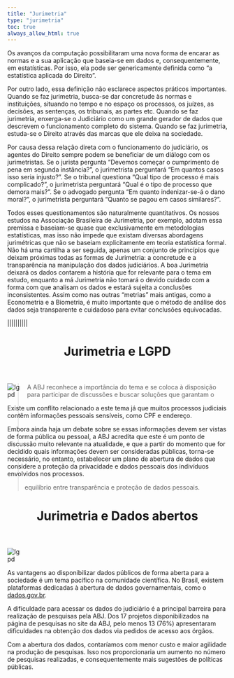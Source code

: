 ```yaml
---
title: "Jurimetria"
type: "jurimetria"
toc: true
always_allow_html: true
---
```


Os avanços da computação possibilitaram uma nova forma de encarar as normas e a sua aplicação que baseia-se em dados e, consequentemente, em estatísticas. Por isso, ela pode ser genericamente definida como “a estatística aplicada do Direito”.

Por outro lado, essa definição não esclarece aspectos práticos importantes. Quando se faz jurimetria, busca-se dar concretude às normas e instituições, situando no tempo e no espaço os processos, os juízes, as decisões, as sentenças, os tribunais, as partes etc. Quando se faz jurimetria, enxerga-se o Judiciário como um grande gerador de dados que descrevem o funcionamento completo do sistema. Quando se faz jurimetria, estuda-se o Direito através das marcas que ele deixa na sociedade.

Por causa dessa relação direta com o funcionamento do judiciário, os agentes do Direito sempre podem se beneficiar de um diálogo com os jurimetristas. Se o jurista pergunta “Devemos começar o cumprimento de pena em segunda instância?”, o jurimetrista perguntará “Em quantos casos isso seria injusto?”. Se o tribunal questiona “Qual tipo de processo é mais complicado?”, o jurimetrista perguntará “Qual é o tipo de processo que demora mais?”. Se o advogado pergunta “Em quanto indenizar-se-á o dano moral?”, o jurimetrista perguntará “Quanto se pagou em casos similares?”.

Todos esses questionamentos são naturalmente quantitativos. Os nossos estudos na Associação Brasileira de Jurimetria, por exemplo, adotam essa premissa e baseiam-se quase que exclusivamente em metodologias estatísticas, mas isso não impede que existam diversas abordagens jurimétricas que não se baseiam explicitamente em teoria estatística formal. Não há uma cartilha a ser seguida, apenas um conjunto de princípios que deixam próximas todas as formas de Jurimetria: a concretude e a transparência na manipulação dos dados judiciários. A boa Jurimetria deixará os dados contarem a história que for relevante para o tema em estudo, enquanto a má Jurimetria não tomará o devido cuidado com a forma com que analisam os dados e estará sujeita a conclusões inconsistentes. Assim como nas outras “metrias” mais antigas, como a Econometria e a Biometria, é muito importante que o método de análise dos dados seja transparente e cuidadoso para evitar conclusões equivocadas.

||||||||||

<!-- Jurimetria e LGPD -->

<div class="container" id="article-container">
  <header class="section-header"><h1>Jurimetria e LGPD</h1></header>
  <div class="row"><div class="col-md-1"></div>
  <div class="col-md-11"><div class="col-md-12">
    <div style="align-items: center;justify-content: center;">
      <div class="col-md-4 wow fadeInUp" style="float:left">
        <div class="img">
          <img src="/img/jurimetria/lgpd.png" alt="lgpd" class="img-fluid" style="max-width:80%">
        </div>
      </div>
    <div class="col-md-6 wow fadeInUp" style="float:left">
      <p>Existe um conflito relacionado a este tema já que muitos processos judiciais contêm informações pessoais sensíveis, como CPF e endereço.</p>
      <p>Embora ainda haja um debate sobre se essas informações devem ser vistas de forma pública ou pessoal, a ABJ acredita que este é um ponto de discussão muito relevante na atualidade, e que a partir do momento que for decidido quais informações devem ser consideradas públicas, torna-se necessário, no entanto, estabelecer um plano de abertura de dados que considere a proteção da privacidade e dados pessoais dos indivíduos envolvidos nos processos.</p>
    </div>
  </div>
  <blockquote>A ABJ reconhece a importância do tema e se coloca à disposição para participar de discussões e buscar soluções que garantam o equilíbrio entre transparência e proteção de dados pessoais.</blockquote>
</div></div>


<!-- Jurimetria e Dados abertos -->

<div class="container" id="article-container">
  <header class="section-header"><h1>Jurimetria e Dados abertos</h1></header>
  <div class="row"><div class="col-md-1"></div>
  <div class="col-md-11"><div class="col-md-12">
    <div style="align-items: center;justify-content: center;">
      <div class="col-md-4 wow fadeInUp" style="float:left">
        <div class="img">
          <img src="/img/jurimetria/open.png" alt="lgpd" class="img-fluid" style="max-width:80%">
        </div>
      </div>
    <div class="col-md-6 wow fadeInUp" style="float:left">
      <p>As vantagens ao disponibilizar dados públicos de forma aberta para a sociedade é um tema pacífico na comunidade científica. No Brasil, existem plataformas dedicadas à abertura de dados governamentais, como o <a href="https://dados.gov.br" target="_blank">dados.gov.br</a>.</p>
      <p>A dificuldade para acessar os dados do judiciário é a principal barreira para realização de pesquisas pela ABJ. Dos 17 projetos disponibilizados na página de pesquisas no site da ABJ, pelo menos 13 (76%) apresentaram dificuldades na obtenção dos dados via pedidos de acesso aos órgãos.</p>
      <p>Com a abertura dos dados, contaríamos com menor custo e maior agilidade na produção de pesquisas. Isso nos proporcionaria um aumento no número de pesquisas realizadas, e consequentemente mais sugestões de políticas públicas.</p>
    </div>
  </div>
</div>


